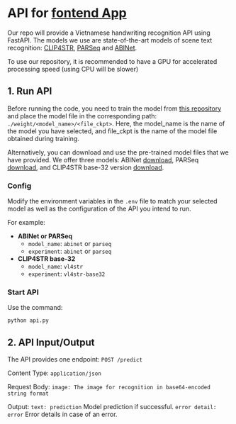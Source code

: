# API for [fontend App](https://github.com/TruongNoDame/vietnamese_htr_frontend/tree/main)

Our repo will provide a Vietnamese handwriting recognition API using FastAPI. The models we use are state-of-the-art models of scene text recognition: [CLIP4STR](https://arxiv.org/abs/2305.14014), [PARSeq](https://arxiv.org/abs/2207.06966) and [ABINet](https://arxiv.org/abs/2103.06495.pdf).

To use our repository, it is recommended to have a GPU for accelerated processing speed (using CPU will be slower)

## 1. Run API

Before running the code, you need to train the model from [this repository](https://github.com/VamosC/CLIP4STR) and place the model file in the corresponding path: `./weight/<model_name>/<file_ckpt>`. Here, the model_name is the name of the model you have selected, and file_ckpt is the name of the model file obtained during training.

Alternatively, you can download and use the pre-trained model files that we have provided. We offer three models: ABINet [download](https://drive.google.com/file/d/1eKAz6DLQNJiUSGNr3uj0UMPHJQmTWJTvE/view?usp=sharing), PARSeq [download](https://drive.google.com/file/d/1eKAz6DLQNJiUSGNruj0UMPHJQmTWJTvE/view?usp=sharing), and CLIP4STR base-32 version [download](https://drive.google.com/file/d/1w-PJVEoXoJ1xBrOhteWawNrDXXZBCfSF/view?usp=sharing).

### Config
Modify the environment variables in the `.env` file to match your selected model as well as the configuration of the API you intend to run.

For example:
- **ABINet or PARSeq**
  - `model_name`: `abinet` or `parseq`
  - `experiment`: `abinet` or `parseq`
- **CLIP4STR base-32**
  - `model_name`: `vl4str`
  - `experiment`: `vl4str-base32` 

### Start API
Use the command: 
```
python api.py
```
  
## 2. API Input/Output
The API provides one endpoint: `POST /predict`

Content Type: `application/json`

Request Body:
`image: The image for recognition in base64-encoded string format`

Output:
`text: prediction` Model prediction if successful.
`error detail: error` Error details in case of an error.

